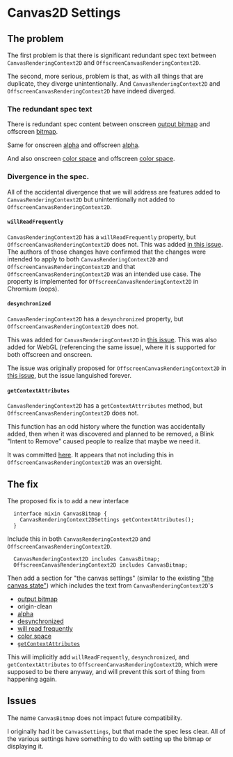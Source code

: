 # Canvas2D Settings

## The problem

The first problem is that there is significant redundant spec text between `CanvasRenderingContext2D` and `OffscreenCanvasRenderingContext2D`.

The second, more serious, problem is that, as with all things that are duplicate, they diverge unintentionally. And `CanvasRenderingContext2D` and `OffscreenCanvasRenderingContext2D` have indeed diverged.

### The redundant spec text

There is redundant spec content between 
onscreen [output bitmap](https://html.spec.whatwg.org/multipage/canvas.html#output-bitmap) and
offscreen [bitmap](https://html.spec.whatwg.org/multipage/canvas.html#offscreencontext2d-bitmap).

Same for
onscreen [alpha](https://html.spec.whatwg.org/multipage/canvas.html#concept-canvas-alpha) and
offscreen [alpha](https://html.spec.whatwg.org/multipage/canvas.html#offscreencontext2d-alpha).

And also
onscreen [color space](https://html.spec.whatwg.org/multipage/canvas.html#concept-canvas-color-space) and
offscreen [color space](https://html.spec.whatwg.org/multipage/canvas.html#offscreencontext2d-color-space).

### Divergence in the spec.

All of the accidental divergence that we will address are features added to `CanvasRenderingContext2D` but unintentionally not added to `OffscreenCanvasRenderingContext2D`.

#### `willReadFrequently`

`CanvasRenderingContext2D` has a `willReadFrequently` property, but `OffscreenCanvasRenderingContext2D` does not.
This was added [in this issue](https://github.com/whatwg/html/issues/5614).
The authors of those changes have confirmed that the changes were intended to apply to both `CanvasRenderingContext2D` and `OffscreenCanvasRenderingContext2D` and that `OffscreenCanvasRenderingContext2D` was an intended use case.
The property is implemented for `OffscreenCanvasRenderingContext2D` in Chromium (oops).

#### `desynchronized`

`CanvasRenderingContext2D` has a `desynchronized` property, but `OffscreenCanvasRenderingContext2D` does not.

This was added for `CanvasRenderingContext2D` in [this issue](https://github.com/whatwg/html/issues/4087).
This was also added for WebGL (referencing the same issue), where it is supported for both offscreen and onscreen.

The issue was originally proposed for `OffscreenCanvasRenderingContext2D` in [this issue](https://github.com/whatwg/html/issues/2659), but the issue languished forever.

#### `getContextAttributes`

`CanvasRenderingContext2D` has a `getContextAttrributes` method, but `OffscreenCanvasRenderingContext2D` does not.

This function has an odd history where the function was accidentally added, then when it was discovered and planned to be removed, a Blink "Intent to Remove" caused people to realize that maybe we need it.

It was committed [here](https://github.com/whatwg/html/commit/206873adc7d6862545b56097db874d175e81d15a).
It appears that not including this in `OffscreenCanvasRenderingContext2D` was an oversight.


## The fix

The proposed fix is to add a new interface
```idl
  interface mixin CanvasBitmap {
    CanvasRenderingContext2DSettings getContextAttributes();
  }
```

Include this in both `CanvasRenderingContext2D` and `OffscreenCanvasRenderingContext2D`.
```
  CanvasRenderingContext2D includes CanvasBitmap;
  OffscreenCanvasRenderingContext2D includes CanvasBitmap;
```

Then add a section for "the canvas settings" (similar to the existing ["the canvas state"](https://html.spec.whatwg.org/multipage/canvas.html#the-canvas-state)) which includes the text from `CanvasRenderingContext2D`'s
* [output bitmap](https://html.spec.whatwg.org/multipage/canvas.html#output-bitmap)
* origin-clean
* [alpha](https://html.spec.whatwg.org/multipage/canvas.html#concept-canvas-alpha)
* [desynchronized](https://html.spec.whatwg.org/multipage/canvas.html#concept-canvas-desynchronized)
* [will read frequently](https://html.spec.whatwg.org/multipage/canvas.html#concept-canvas-will-read-frequently)
* [color space](https://html.spec.whatwg.org/multipage/canvas.html#concept-canvas-color-space)
* [`getContextAttributes`](https://html.spec.whatwg.org/multipage/canvas.html#dom-context-2d-canvas-getcontextattributes)

This will implicitly add `willReadFrequently`, `desynchronized`, and `getContextAttributes` to `OffscreenCanvasRenderingContext2D`, which were supposed to be there anyway, and will prevent this sort of thing from happening again.

## Issues

The name `CanvasBitmap` does not impact future compatibility.

I originally had it be `CanvasSettings`, but that made the spec less clear.
All of the various settings have something to do with setting up the bitmap or displaying it.

